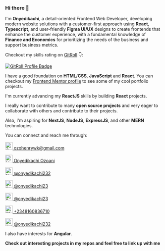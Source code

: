 ### Hi there 👋

<!--
**OnyedikachiOzoani/OnyedikachiOzoani** is a ✨ _special_ ✨ repository because its `README.md` (this file) appears on your GitHub profile.

Here are some ideas to get you started:

- 🔭 I’m currently working on ...
- 🌱 I’m currently learning ...
- 👯 I’m looking to collaborate on ...
- 🤔 I’m looking for help with ...
- 💬 Ask me about ...
- 📫 How to reach me: ...
- 😄 Pronouns: ...
- ⚡ Fun fact: ...
-->

I'm **Onyedikachi**, a detail-oriented Frontend Web Developer, developing modern website solutions with a customer-first approach using **React**, **Typescript**, and user-friendly **Figma UI/UX** designs to create frontends that enhance the customer experience, with a fundamental knowledge of **Finance and Economics** for prioritizing the needs of the business and support business metrics.

Checkout my skills rating on [GitRoll](https://gitroll.io/profile/u8P8zSPiWPPVsp0RCEmPmzpE9RMA2) 👇:

<a href="https://gitroll.io/profile/u8P8zSPiWPPVsp0RCEmPmzpE9RMA2" target="_blank"><img src="https://gitroll.io/api/badges/profiles/v1/u8P8zSPiWPPVsp0RCEmPmzpE9RMA2" alt="GitRoll Profile Badge"/></a>

I have a good foundation on **HTML**/**CSS**, **JavaScript** and **React**. You can checkout my [Frontend Mentor profile](https://www.frontendmentor.io/profile/onyedikachi23) to see some of my cool portfolio projects.  

I'm currently advancing my **ReactJS** skills by building **React** projects.

I really want to contribute to many **open source projects** and very eager to collaborate with others and contribute to their projects.

Also, I'm aspiring for **NextJS**, **NodeJS**, **ExpressJS**, and other **MERN** technologies.  

You can connect and reach me through: 

<a href="mailto:ozohenrywk@gmail.com" target="_blank"><img src="https://asset.brandfetch.io/id5o3EIREg/id6PVBBFQj.svg" alt="Gmail logo" width="24px" height="24px"/> ozohenrywk@gmail.com</a>

<a href="https://www.linkedin.com/in/onyedikachi23/" target="_blank"><img src="https://asset.brandfetch.io/idJFz6sAsl/idO-lr4BCK.jpeg" alt="LinkedIn logo" width="24px" height="24px"/> Onyedikachi Ozoani</a>

<a href="https://x.com/onyedikachi232" target="_blank"><img src="https://asset.brandfetch.io/idS5WhqBbM/idnz5G46Uq.jpeg" alt="X - Twitter logo" width="24px" height="24px"/> @onyedikachi232</a>

<a href="https://stackoverflow.com/users/21363556/onyedikachi23" target="_blank"><img src="https://asset.brandfetch.io/ididrzcc2B/idge1taLhI.png" alt="Stack Overflow logo" width="24px" height="24px"/> @onyedikachi23</a>

<a href="https://www.frontendmentor.io/profile/onyedikachi23" target="_blank"><img src="https://asset.brandfetch.io/id-7PJzcYu/idDksQWGNy.jpeg" alt="Frontend Mentor logo" width="24px" height="24px"/> @onyedikachi23</a>

<a href="https://wa.me/2348160836710" target="_blank"><img src="https://asset.brandfetch.io/id6Zq084G_/idc8kg0v_f.svg" alt="WhatsApp logo" width="24px" height="24px"/> +2348160836710</a>

<a href="https://t.me/onyedikachi232" target="_blank"><img src="https://asset.brandfetch.io/id68S6e-Gp/id4intND9w.svg" alt="Telegram logo" width="24px" height="24px"/> @onyedikachi232</a>

I also have interests for **Angular**. 

**Check out interesting projects in my repos and feel free to link up with me**
